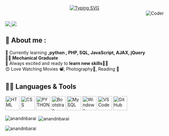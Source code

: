 <div align="center">
<a href="https://git.io/typing-svg"><img src="https://readme-typing-svg.demolab.com?font=Apple+System&size=30&duration=2500&pause=500&color=000000&width=435&lines=Hello+%F0%9F%91%8B+I+am+Naimish;A+Passionate+Novice;Web+Developer+from+India." alt="Typing SVG">
</a>
</div>
<img align="right" alt="Coder" src="https://www.digitalsolutionservices.com/img/services/website1.gif">
<br><br>
<a href="https://twitter.com/anandnbarai" target="_blank" rel="noreferrer"> 
<img src="https://img.shields.io/twitter/follow/anandnbarai?logo=twitter&style=for-the-badge&color=0891b2&labelColor=1c1917" /> </a>
<a href="https://www.github.com/anandnbarai" target="_blank" rel="noreferrer">
<img src="https://img.shields.io/github/followers/anandnbarai?logo=github&style=for-the-badge&color=0891b2&labelColor=1c1917" /> </a>


## 🙋 About me :

🎯 Currently learning **,python , PHP, SQL, JavaScript, AJAX, jQuery** <br>
👨‍🏭 **Mechanical Graduate** <br>
🤩 Always excited and ready to **learn new skills👨‍🎓** <br>
😍 Love Watching Movies 📽️, Photography📸, Reading 📖 <br>

## 👨‍💻 Languages & Tools

<img src="https://cdn.jsdelivr.net/gh/devicons/devicon/icons/html5/html5-original.svg" width="45" height="45" title="HTML"/> <img src="https://cdn.jsdelivr.net/gh/devicons/devicon/icons/css3/css3-original.svg" width="45" height="45"  title="CSS"/> 
<img src="https://cdn.jsdelivr.net/gh/devicons/devicon/icons/php/php-original.svg" width="45" height="45" title="PYTHON"/>
<img src="https://cdn.jsdelivr.net/gh/devicons/devicon/icons/bootstrap/bootstrap-original.svg" width="45" height="45" title="Bootstrap"/>
<img src="https://cdn.jsdelivr.net/gh/devicons/devicon/icons/mysql/mysql-original.svg" width="45" height="45" title="MySQL"/>
<img src="https://cdn.jsdelivr.net/gh/devicons/devicon/icons/windows8/windows8-original.svg"  width="45" height="45" title="Windows"/>
<img src="https://cdn.jsdelivr.net/gh/devicons/devicon/icons/vscode/vscode-original.svg" width="45" height="45" title="VS Code"/>
<img src="https://cdn.jsdelivr.net/gh/devicons/devicon/icons/github/github-original.svg"  width="45" height="45" title="GitHub"/>

<!-- <p>
<img title="HTML5" alt="HTML5" src="https://raw.githubusercontent.com/devicons/devicon/master/icons/html5/html5-original-wordmark.svg" width="40px" height="40px">
&nbsp
<img title="CSS" alt="CSS" src="https://raw.githubusercontent.com/devicons/devicon/master/icons/css3/css3-original-wordmark.svg" width="40px" height="40px">
&nbsp
<img title="Bootstrap" alt="Bootstrap" src="https://github.com/devicons/devicon/blob/master/icons/bootstrap/bootstrap-original.svg" width="40px" height="40px">
&nbsp
<img title="PHP" alt="PHP" src="https://github.com/devicons/devicon/blob/master/icons/php/php-original.svg" width="40px" height="50px">
&nbsp
<img title="MySQL" alt="MySQL" src="https://github.com/devicons/devicon/blob/master/icons/mysql/mysql-original-wordmark.svg" width="40px" heigth="50px">
&nbsp
<img title="JavaScript" alt="JavaScript" src="https://cdn.jsdelivr.net/gh/devicons/devicon/icons/javascript/javascript-original.svg" width="40px" heigth="50px">
&nbsp -->

<p><img align="left" src="https://github-readme-stats.vercel.app/api/top-langs?username=anandnbarai&show_icons=true&locale=en&layout=compact" alt="anandnbarai" /></p>

<p>&nbsp;<img align="center" src="https://github-readme-stats.vercel.app/api?username=anandnbarai&show_icons=true&locale=en" alt="anandnbarai" /></p>

<p><img align="center" src="https://github-readme-streak-stats.herokuapp.com/?user=anandnbarai&" alt="anandnbarai" /></p>
